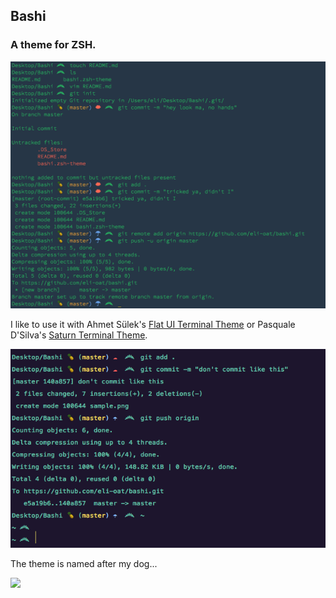## Bashi
### A theme for ZSH.

![](imgs/sample.png)

I like to use it with Ahmet Sülek's [Flat UI Terminal
Theme](https://github.com/ahmetsulek/flat-terminal) or Pasquale D'Silva's [Saturn Terminal Theme](https://github.com/psql/saturn-colors).

![](imgs/sample2.png)

The theme is named after my dog...

![](http://eli.li/imgs/coward.jpg)